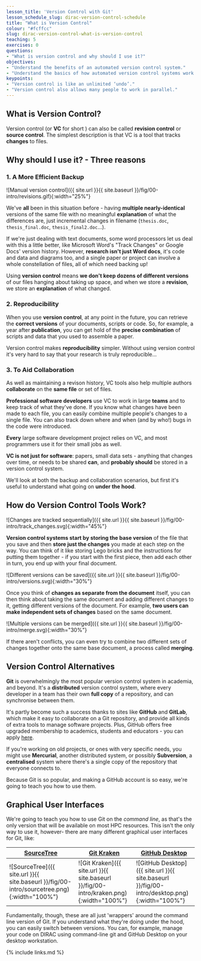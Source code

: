 ```yaml
---
lesson_title: 'Version Control with Git'
lesson_schedule_slug: dirac-version-control-schedule
title: "What is Version Control"
colour: "#fcffcc"
slug: dirac-version-control-what-is-version-control
teaching: 5
exercises: 0
questions:
- "What is version control and why should I use it?"
objectives:
- "Understand the benefits of an automated version control system."
- "Understand the basics of how automated version control systems work."
keypoints:
- "Version control is like an unlimited ‘undo’."
- "Version control also allows many people to work in parallel."
---
```


## What is Version Control? ##

Version control (or **VC** for short ) can also be called **revision control** or **source control**. The simplest description is that VC is a tool that tracks **changes** to files.

## Why should I use it? - Three reasons ##

### 1. A More Efficient Backup ###

![Manual version control]({{ site.url }}{{ site.baseurl }}/fig/00-intro/revisions.gif){:width="25%"}

We've **all** been in this situation before - having **multiple nearly-identical** versions of the same file with no meaningful **explanation** of what the differences are, just incremental changes in filename (`thesis.doc`, `thesis_final.doc`, `thesis_final2.doc`...).

If we're just dealing with text documents, some word processors let us deal with this a little better, like Microsoft Word's "Track Changes" or Google Docs' version history. However, **research isn't just Word docs**, it's code and data and diagrams too, and a single paper or project can involve a whole constellation of files, all of which need backing up!

Using **version control** means **we don't keep dozens of different versions** of our files hanging about taking up space, and when we store a **revision**, we store an **explanation** of what changed.

### 2. Reproducibility ###

When you use  **version control**, at any point in the future, you can retrieve the **correct versions** of your documents, scripts or code.  So, for example, a year after **publication**, you can get hold of the **precise combination** of scripts and data that you used to assemble a paper.

Version control makes **reproducibility** simpler. Without using version control it's very hard to say that your research is truly reproducible...


### 3. To Aid Collaboration ###

As well as maintaining a revison history, VC tools also help multiple authors **collaborate** on the **same file** or set of files.

 **Professional software developers** use VC to work in large **teams** and to keep track of what they've done. If you know what changes have been made to each file, you can easily combine multiple people's changes to a single file. You can also track down where and when (and by who!) bugs in the code were introduced.

**Every** large software development project relies on VC, and most programmers use it for their small jobs as well.

**VC is not just for software**: papers, small data sets -  anything that changes over time, or needs to be shared **can**, and **probably should** be stored in a version control system.

We'll look at both the backup and collaboration scenarios, but first it's useful to understand what going on **under the hood**.

## How do Version Control Tools Work? ##

![Changes are tracked sequentially]({{ site.url }}{{ site.baseurl }}/fig/00-intro/track_changes.svg){:width="45%"}

**Version control systems start by storing the base version** of the file that you save and then **store just the changes** you made at each step on the way. You can think of it like storing Lego bricks and the instructions for putting them together - if you start with the first piece, then add each other in turn, you end up with your final document.

![Different versions can be saved]({{ site.url }}{{ site.baseurl }}/fig/00-intro/versions.svg){:width="30%"}

Once you think of **changes as separate from the document** itself, you can then think about taking the same document and adding different changes to it, getting different versions of the document. For example, **two users can make independent sets of changes** based on the same document.

![Multiple versions can be merged]({{ site.url }}{{ site.baseurl }}/fig/00-intro/merge.svg){:width="30%"}

If there aren't conflicts, you can even try to combine two different sets of changes together onto the same base document, a process called **merging**.


## Version Control Alternatives ##

**Git** is overwhelmingly the most popular version control system in academia, and beyond.
It's a **distributed** version control system, where every developer in a team has their own **full copy** of a repository, and can synchronise between them.

It's partly become such a success thanks to sites like **GitHub** and **GitLab**, which make it easy to collaborate on a Git repository,
and provide all kinds of extra tools to manage software projects.
Plus, GitHub offers free upgraded membership to academics, students and educators -
you can apply [here](https://docs.github.com/en/education/explore-the-benefits-of-teaching-and-learning-with-github-education/apply-for-an-educator-or-researcher-discount).

If you're working on old projects, or ones with very specific needs, you might use **Mercurial**, another distributed system,
or possibly **Subversion**, a **centralised** system where there's a single copy of the repository that everyone connects to.

Because Git is so popular, and making a GitHub account is so easy, we're going to teach you how to use them.

## Graphical User Interfaces ##

We're going to teach you how to use Git on the *command line*, as that's the only version that will be available on most HPC resources. This isn't the only way to use it, however- there are many different graphical user interfaces for Git, like:

| [SourceTree](https://www.sourcetreeapp.com/) | [Git Kraken](https://www.gitkraken.com/) | [GitHub Desktop](https://desktop.github.com/) |
| ---------- | ---------- | -------------- |
| ![SourceTree]({{ site.url }}{{ site.baseurl }}/fig/00-intro/sourcetree.png){:width="100%"} | ![Git Kraken]({{ site.url }}{{ site.baseurl }}/fig/00-intro/kraken.png){:width="100%"} | ![GitHub Desktop]({{ site.url }}{{ site.baseurl }}/fig/00-intro/desktop.png){:width="100%"} |

Fundamentally, though, these are all just 'wrappers' around the command line version of Git.
If you understand what they're doing under the hood, you can easily switch between versions. You can, for example, manage your code on DIRAC using command-line git and GitHub Desktop on your desktop workstation.

{% include links.md %}
